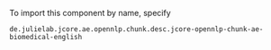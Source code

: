 To import this component by name, specify

<code>de.julielab.jcore.ae.opennlp.chunk.desc.jcore-opennlp-chunk-ae-biomedical-english</code>
